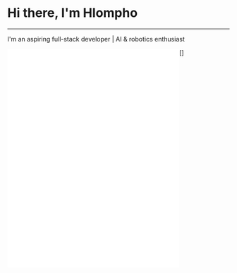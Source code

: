 # Hi there, I'm Hlompho
***
I'm an aspiring full-stack developer | AI & robotics enthusiast

[<img align="left" width="390" alt="🦑" src="https://github.com/ansoniikun/ansoniikun/blob/main/general.svg">] 
